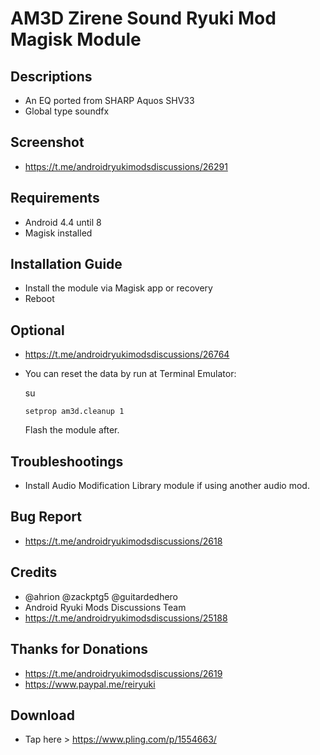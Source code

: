 # AM3D Zirene Sound Ryuki Mod Magisk Module

## Descriptions
- An EQ ported from SHARP Aquos SHV33
- Global type soundfx

## Screenshot
- https://t.me/androidryukimodsdiscussions/26291

## Requirements
- Android 4.4 until 8
- Magisk installed

## Installation Guide
- Install the module via Magisk app or recovery
- Reboot

## Optional
- https://t.me/androidryukimodsdiscussions/26764
- You can reset the data by run at Terminal Emulator:

  su

  `setprop am3d.cleanup 1`

  Flash the module after.

## Troubleshootings
- Install Audio Modification Library module if using another audio mod.

## Bug Report
- https://t.me/androidryukimodsdiscussions/2618

## Credits
- @ahrion @zackptg5 @guitardedhero
- Android Ryuki Mods Discussions Team
- https://t.me/androidryukimodsdiscussions/25188

## Thanks for Donations
- https://t.me/androidryukimodsdiscussions/2619
- https://www.paypal.me/reiryuki

## Download
- Tap here > https://www.pling.com/p/1554663/
